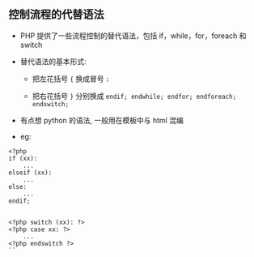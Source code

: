 ## 控制流程的代替语法
* PHP 提供了一些流程控制的替代语法，包括 if，while，for，foreach 和 switch

* 替代语法的基本形式:
    * 把左花括号 `{` 换成冒号 `:`

    * 把右花括号 `}` 分别换成 `endif; endwhile; endfor; endforeach;  endswitch;`

* 有点想 python 的语法, 一般用在模板中与 html 混编

* eg:
```
<?php
if (xx):
    ...
elseif (xx):
    ...
else:
    ...
endif;


<?php switch (xx): ?>
<?php case xx: ?>
    ...
<?php endswitch ?>
``
